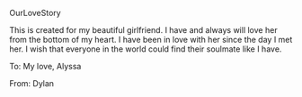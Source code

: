 OurLoveStory

This is created for my beautiful girlfriend. I have and always will love her from the bottom of my heart. I have been in love with her since the day I met her. I wish that everyone in the world could find their soulmate like I have.

To: My love, Alyssa

From: Dylan
